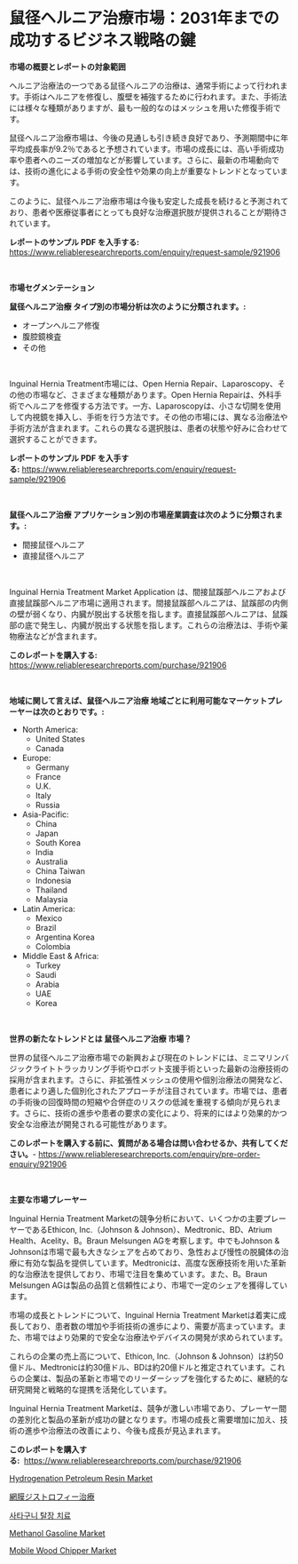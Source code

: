 <p><h1>鼠径ヘルニア治療市場：2031年までの成功するビジネス戦略の鍵</h1></p><p><strong>市場の概要とレポートの対象範囲</strong></p>
<p><p>ヘルニア治療法の一つである鼠径ヘルニアの治療は、通常手術によって行われます。手術はヘルニアを修復し、腹壁を補強するために行われます。また、手術法には様々な種類がありますが、最も一般的なのはメッシュを用いた修復手術です。</p><p>鼠径ヘルニア治療市場は、今後の見通しも引き続き良好であり、予測期間中に年平均成長率が9.2％であると予想されています。市場の成長には、高い手術成功率や患者へのニーズの増加などが影響しています。さらに、最新の市場動向では、技術の進化による手術の安全性や効果の向上が重要なトレンドとなっています。</p><p>このように、鼠径ヘルニア治療市場は今後も安定した成長を続けると予測されており、患者や医療従事者にとっても良好な治療選択肢が提供されることが期待されています。</p></p>
<p><strong>レポートのサンプル PDF を入手する:</strong> <a href="https://www.reliableresearchreports.com/enquiry/request-sample/921906">https://www.reliableresearchreports.com/enquiry/request-sample/921906</a></p>
<p>&nbsp;</p>
<p><strong>市場セグメンテーション</strong></p>
<p><strong>鼠径ヘルニア治療 タイプ別の市場分析は次のように分類されます。:</strong></p>
<p><ul><li>オープンヘルニア修復</li><li>腹腔鏡検査</li><li>その他</li></ul></p>
<p>&nbsp;</p>
<p><p>Inguinal Hernia Treatment市場には、Open Hernia Repair、Laparoscopy、その他の市場など、さまざまな種類があります。Open Hernia Repairは、外科手術でヘルニアを修復する方法です。一方、Laparoscopyは、小さな切開を使用して内視鏡を挿入し、手術を行う方法です。その他の市場には、異なる治療法や手術方法が含まれます。これらの異なる選択肢は、患者の状態や好みに合わせて選択することができます。</p></p>
<p><strong>レポートのサンプル PDF を入手する:</strong>&nbsp;<a href="https://www.reliableresearchreports.com/enquiry/request-sample/921906">https://www.reliableresearchreports.com/enquiry/request-sample/921906</a></p>
<p>&nbsp;</p>
<p><strong> 鼠径ヘルニア治療 アプリケーション別の市場産業調査は次のように分類されます。:</strong></p>
<p><ul><li>間接鼠径ヘルニア</li><li>直接鼠径ヘルニア</li></ul></p>
<p>&nbsp;</p>
<p><p>Inguinal Hernia Treatment Market Application は、間接鼠蹊部ヘルニアおよび直接鼠蹊部ヘルニア市場に適用されます。間接鼠蹊部ヘルニアは、鼠蹊部の内側の壁が弱くなり、内臓が脱出する状態を指します。直接鼠蹊部ヘルニアは、鼠蹊部の底で発生し、内臓が脱出する状態を指します。これらの治療法は、手術や薬物療法などが含まれます。</p></p>
<p><strong>このレポートを購入する:</strong>&nbsp; <a href="https://www.reliableresearchreports.com/purchase/921906">https://www.reliableresearchreports.com/purchase/921906</a></p>
<p>&nbsp;</p>
<p><strong>地域に関して言えば、鼠径ヘルニア治療 地域ごとに利用可能なマーケットプレーヤーは次のとおりです。:</strong></p>
<p><ul>
    <li>
        North America:
        <ul>
            <li>United States</li>
            <li>Canada</li>
        </ul>
    </li>
    <li>
        Europe:
        <ul>
            <li>Germany</li>
            <li>France</li>
            <li>U.K.</li>
            <li>Italy</li>
            <li>Russia</li>
        </ul>
    </li>
    <li>
        Asia-Pacific:
        <ul>
            <li>China</li>
            <li>Japan</li>
            <li>South Korea</li>
            <li>India</li>
            <li>Australia</li>
            <li>China Taiwan</li>
            <li>Indonesia</li>
            <li>Thailand</li>
            <li>Malaysia</li>
        </ul>
    </li>
    <li>
        Latin America:
        <ul>
            <li>Mexico</li>
            <li>Brazil</li>
            <li>Argentina Korea</li>
            <li>Colombia</li>
        </ul>
    </li>
    <li>
        Middle East & Africa:
        <ul>
            <li>Turkey</li>
            <li>Saudi</li>
            <li>Arabia</li>
            <li>UAE</li>
            <li>Korea</li>
        </ul>
    </li>
    </ul></p>
<p>&nbsp;</p>
<p><strong>世界の新たなトレンドとは 鼠径ヘルニア治療 市場？</strong></p>
<p><p>世界の鼠径ヘルニア治療市場での新興および現在のトレンドには、ミニマリンバジックライトトラッカリング手術やロボット支援手術といった最新の治療技術の採用が含まれます。さらに、非拡張性メッシュの使用や個別治療法の開発など、患者により適した個別化されたアプローチが注目されています。市場では、患者の手術後の回復時間の短縮や合併症のリスクの低減を重視する傾向が見られます。さらに、技術の進歩や患者の要求の変化により、将来的にはより効果的かつ安全な治療法が開発される可能性があります。</p></p>
<p><strong>このレポートを購入する前に、質問がある場合は問い合わせるか、共有してください。</strong>- <a href="https://www.reliableresearchreports.com/enquiry/pre-order-enquiry/921906">https://www.reliableresearchreports.com/enquiry/pre-order-enquiry/921906</a></p>
<p>&nbsp;</p>
<p><strong>主要な市場プレーヤー</strong></p>
<p><p>Inguinal Hernia Treatment Marketの競争分析において、いくつかの主要プレーヤーであるEthicon, Inc.（Johnson & Johnson）、Medtronic、BD、Atrium Health、Acelity、B。Braun Melsungen AGを考察します。中でもJohnson & Johnsonは市場で最も大きなシェアを占めており、急性および慢性の脱臓体の治療に有効な製品を提供しています。Medtronicは、高度な医療技術を用いた革新的な治療法を提供しており、市場で注目を集めています。また、B。Braun Melsungen AGは製品の品質と信頼性により、市場で一定のシェアを獲得しています。</p><p>市場の成長とトレンドについて、Inguinal Hernia Treatment Marketは着実に成長しており、患者数の増加や手術技術の進歩により、需要が高まっています。また、市場ではより効果的で安全な治療法やデバイスの開発が求められています。</p><p>これらの企業の売上高について、Ethicon, Inc.（Johnson & Johnson）は約50億ドル、Medtronicは約30億ドル、BDは約20億ドルと推定されています。これらの企業は、製品の革新と市場でのリーダーシップを強化するために、継続的な研究開発と戦略的な提携を活発化しています。</p><p>Inguinal Hernia Treatment Marketは、競争が激しい市場であり、プレーヤー間の差別化と製品の革新が成功の鍵となります。市場の成長と需要増加に加え、技術の進歩や治療法の改善により、今後も成長が見込まれます。</p></p>
<p><strong>このレポートを購入する:</strong>&nbsp;&nbsp;<a href="https://www.reliableresearchreports.com/purchase/921906">https://www.reliableresearchreports.com/purchase/921906</a></p>
<p><p><a href="https://github.com/YashRP12/Market-Research-Report-List-3/blob/main/hydrogenation-petroleum-resin-market.md">Hydrogenation Petroleum Resin Market</a></p><p><a href="https://github.com/mohamedbakry57/Market-Research-Report-List-2/blob/main/1199374182387.md">網膜ジストロフィー治療</a></p><p><a href="https://github.com/sougarounis/Market-Research-Report-List-2/blob/main/6418025182384.md">사타구니 탈장 치료</a></p><p><a href="https://github.com/khayangel/Market-Research-Report-List-2/blob/main/methanol-gasoline-market.md">Methanol Gasoline Market</a></p><p><a href="https://issuu.com/reportprime-2/docs/mobile-wood-chipper-market-size-2030.pptx">Mobile Wood Chipper Market</a></p></p>